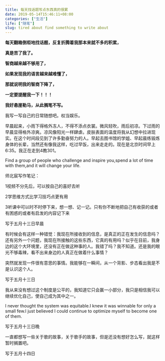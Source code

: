 ```yaml
---
title: 每天找话题写点东西真的很累
date: 2019-05-14T15:46:11+08:00
categories: ["生活"]
life: ["随笔"]
slug: tired about find something to write about
---
```


**每天翻箱倒柜地找话题，反复折腾着我那本来就不多的积累，**

**真是苦了我了。**

**智商越来越不够用了，**

**如果发现我的语言越来越难懂了，**

**那就说明我的智商下降了，**

**一定要提醒我一下！！！**

**我好悬崖勒马，从此搁笔不写。**

我写一写自己的日常随想吧。权当娱乐。

早晨起来，小雨下得格外冻人，不得不添点衣裳。微风轻吹，雨后初凉。下过雨的早晨显得格外凉爽。凉风像阳光一样肆虐。皮肤表面的温度将我从幻想中拉进现实。在这个时间段见到了许多勤奋努力的人。早起去图书馆的学姐、早起晨练锻炼身体的长辈，当然还有像我这样，吃过早饭，出来走走的。现在是北京时间早上6:35。我正在走到4教301。



Find a group of people who challenge and inspire you,spend a lot of time with them,and it will change your life.



师北宸写作笔记：

1视频不分先后，可以按自己的喜好去听

2学思维方式比学习技巧点更有用

3听课中可以时不时停下来，想一想、记一记。只有你不断地把自己有收获的或者有困惑的或者有启发的内容记下来

写于五月十三日早晨



有时候会有这样一种错觉：我现在所接收到的信息，是真正的正在发生的信息吗？还有另外一个问题，我现在所接触的这些东西，它真的有用吗？似乎在目前，我身边的这个大环境里，还没有正在做这种事的人。我错了吗？我不知道。还是我的眼光不够毒辣，看不出来身边的人真正在做着什么事情？

突然就发现一件很有意思的事情。我能够在一瞬间，从一个背影、步态看出我是不是认识这个人。

写于五月十三日



我从来没有想过这个制度是公平的，我知道它只会赢一小部分，我只是相信我可以继续优化自己，使自己成为其中之一。

I never thought the system was equitable.I knew it was winnable for only a small few.I just believed I could continue to optimize myself to become one of them. 

写于五月十三日晚



一直都想写一些关于歌的故事，关于歌手的故事，但是还没有想好怎么写，就这样暂时搁置吧。

写于五月十四日
